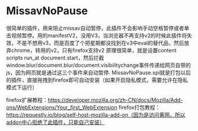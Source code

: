 # MissavNoPause
很简单的插件，用来阻止missav自动暂停，此插件不会影响手动空格暂停或者单击视频暂停。用的manifestV2，没用V3，当浏览器不再支持v2的时候此插件将失效，不是不想用v3，而是百度了个把星期都没找到在v3中eval的替代品，然后放弃chrome，转用的v2，只有firefox支持v2 原理很简单，就是设置content scripts run_at document.start，然后拦截window.blur/document.blur/document.visibilitychange事件传递给网页自带的js，因为网页就是通过这三个事件来自动暂停.
MissavNoPause.xpi就是打包以后的插件，直接拖拽到firefox即可自动安装（如果开启隐私模式，需要允许在隐私模式下运行）

firefox扩展教程：https://developer.mozilla.org/zh-CN/docs/Mozilla/Add-ons/WebExtensions/Your_first_WebExtension
firefox打包教程：https://requestly.io/blog/self-host-mozilla-add-on（因为是访问黄网，所以addon中心拒绝了此插件，只能自己安装）
